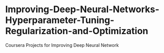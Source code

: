 # Improving-Deep-Neural-Networks-Hyperparameter-Tuning-Regularization-and-Optimization
Coursera Projects for Improving Deep Neural Network
